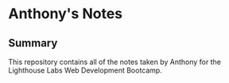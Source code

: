 # Anthony's Notes

## Summary

This repository contains all of the notes taken by Anthony for the Lighthouse Labs Web Development Bootcamp.